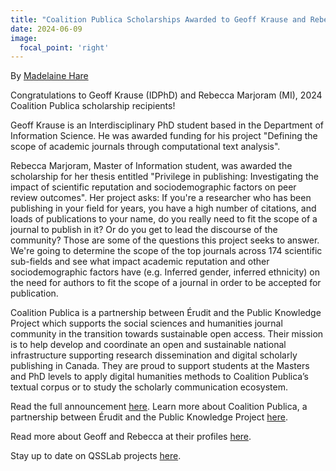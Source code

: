 ```yaml
---
title: "Coalition Publica Scholarships Awarded to Geoff Krause and Rebecca Marjoram"
date: 2024-06-09
image:
  focal_point: 'right'
---
```

By [Madelaine Hare](https://www.qsslab.ca/author/madelaine-hare/)


Congratulations to Geoff Krause (IDPhD) and Rebecca Marjoram (MI), 2024 Coalition Publica scholarship recipients!

Geoff Krause is an Interdisciplinary PhD student based in the Department of Information Science. He was awarded funding for his project "Defining the scope of academic journals through computational text analysis". 

Rebecca Marjoram, Master of Information student, was awarded the scholarship for her thesis entitled "Privilege in publishing: Investigating the impact of scientific reputation and sociodemographic factors on peer review outcomes". Her project asks: If you're a researcher who has been publishing in your field for years, you have a high number of citations, and loads of publications to your name, do you really need to fit the scope of a journal to publish in it? Or do you get to lead the discourse of the community? Those are some of the questions this project seeks to answer. We're going to determine the scope of the top journals across 174 scientific sub-fields and see what impact academic reputation and other sociodemographic factors have (e.g. Inferred gender, inferred ethnicity) on the need for authors to fit the scope of a journal in order to be accepted for publication.

Coalition Publica is a partnership between Érudit and the Public Knowledge Project which supports the social sciences and humanities journal community in the transition towards sustainable open access. Their mission is to help develop and coordinate an open and sustainable national infrastructure supporting research dissemination and digital scholarly publishing in Canada. They are proud to support students at the Masters and PhD levels to apply digital humanities methods to Coalition Publica’s textual corpus or to study the scholarly communication ecosystem.

Read the full announcement [here](https://www.coalition-publi.ca/news-nouvelles/2022/11/16/2024-scholarship-bourses). 
Learn more about Coalition Publica, a partnership between Érudit and the Public Knowledge Project [here](https://www.coalition-publi.ca/).

Read more about Geoff and Rebecca at their profiles [here](https://www.qsslab.ca/people/).

Stay up to date on QSSLab projects [here](https://www.qsslab.ca/project/).

<!--more-->
